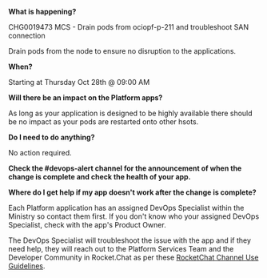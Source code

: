 
**What is happening?**

CHG0019473 MCS - Drain pods from ociopf-p-211 and troubleshoot SAN connection

Drain pods from the node to ensure no disruption to the applications.

**When?**

Starting at Thursday Oct 28th @ 09:00 AM

**Will there be an impact on the Platform apps?**

As long as your application is designed to be highly available there should be no impact as your pods are restarted onto other hsots.

**Do I need to do anything?**

No action required.

**Check the #devops-alert channel for the announcement of when the change is complete and check the health of your app.**

**Where do I get help if my app doesn't work after the change is complete?**

Each Platform application has an assigned DevOps Specialist within the Ministry so contact them first. If you don't know who your assigned DevOps Specialist, check with the app's Product Owner.

The DevOps Specialist will troubleshoot the issue with the app and if they need help, they will reach out to the Platform Services Team and the Developer Community in Rocket.Chat as per these [RocketChat Channel Use Guidelines](
https://developer.gov.bc.ca/Getting-human-support-for-issues-not-covered-by-devops-requests).
